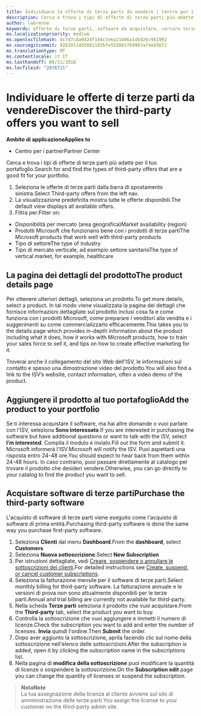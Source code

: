 ```yaml
---
title: Individuare le offerte di terze parti da vendere | Centro per i partner
description: Cerca e trova i tipi di offerte di terze parti più adatte per il tuo portafoglio.
author: labrenne
keywords: offerte di terze parti, software da acquistare, cercare terze parti
ms.localizationpriority: medium
ms.openlocfilehash: dc7d7c8a0d24f184c2e6a21406a1d5d26c961902
ms.sourcegitcommit: 92629114d5081103bfe555081f69997af4ed56f2
ms.translationtype: MT
ms.contentlocale: it-IT
ms.lasthandoff: 08/31/2018
ms.locfileid: "2876721"
---
```

# <a name="discover-the-third-party-offers-you-want-to-sell"></a><span data-ttu-id="c192b-104">Individuare le offerte di terze parti da vendere</span><span class="sxs-lookup"><span data-stu-id="c192b-104">Discover the third-party offers you want to sell</span></span>

**<span data-ttu-id="c192b-105">Ambito di applicazione</span><span class="sxs-lookup"><span data-stu-id="c192b-105">Applies to</span></span>**

-  <span data-ttu-id="c192b-106">Centro per i partner</span><span class="sxs-lookup"><span data-stu-id="c192b-106">Partner Center</span></span>

<span data-ttu-id="c192b-107">Cerca e trova i tipi di offerte di terze parti più adatte per il tuo portafoglio.</span><span class="sxs-lookup"><span data-stu-id="c192b-107">Search for and find the types of third-party offers that are a good fit for your portfolio.</span></span> 

1.  <span data-ttu-id="c192b-108">Seleziona le offerte di terze parti dalla barra di spostamento sinistra.</span><span class="sxs-lookup"><span data-stu-id="c192b-108">Select Third-party offers from the left nav.</span></span> 
2.  <span data-ttu-id="c192b-109">La visualizzazione predefinita mostra tutte le offerte disponibili.</span><span class="sxs-lookup"><span data-stu-id="c192b-109">The default view displays all available offers.</span></span> 
3.  <span data-ttu-id="c192b-110">Filtra per:</span><span class="sxs-lookup"><span data-stu-id="c192b-110">Filter on:</span></span>

- <span data-ttu-id="c192b-111">Disponibilità per mercato (area geografica)</span><span class="sxs-lookup"><span data-stu-id="c192b-111">Market availability (region)</span></span>
- <span data-ttu-id="c192b-112">Prodotti Microsoft che funzionano bene con i prodotti di terze parti</span><span class="sxs-lookup"><span data-stu-id="c192b-112">The Microsoft products that work well with third-party products</span></span>
- <span data-ttu-id="c192b-113">Tipo di settore</span><span class="sxs-lookup"><span data-stu-id="c192b-113">The type of industry</span></span>
- <span data-ttu-id="c192b-114">Tipo di mercato verticale, ad esempio settore sanitario</span><span class="sxs-lookup"><span data-stu-id="c192b-114">The type of vertical market, for example, healthcare</span></span>

## <a name="the-product-details-page"></a><span data-ttu-id="c192b-115">La pagina dei dettagli del prodotto</span><span class="sxs-lookup"><span data-stu-id="c192b-115">The product details page</span></span>

<span data-ttu-id="c192b-116">Per ottenere ulteriori dettagli, seleziona un prodotto.</span><span class="sxs-lookup"><span data-stu-id="c192b-116">To get more details, select a product.</span></span> <span data-ttu-id="c192b-117">In tal modo viene visualizzata la pagina dei dettagli che fornisce informazioni dettagliate sul prodotto inclusi cosa fa e come funziona con i prodotti Microsoft, come preparare i venditori alla vendita e i suggerimenti su come commercializzarlo efficacemente.</span><span class="sxs-lookup"><span data-stu-id="c192b-117">This takes you to the details page which provides in-depth information about the product including what it does, how it works with Microsoft products, how to train your sales force to sell it, and tips on how to create effective marketing for it.</span></span> 

<span data-ttu-id="c192b-118">Troverai anche il collegamento del sito Web dell'ISV, le informazioni sul contatto e spesso una dimostrazione video del prodotto.</span><span class="sxs-lookup"><span data-stu-id="c192b-118">You will also find a link to the ISV’s website, contact information, often a video demo of the product.</span></span> 

## <a name="add-the-product-to-your-portfolio"></a><span data-ttu-id="c192b-119">Aggiungere il prodotto al tuo portafoglio</span><span class="sxs-lookup"><span data-stu-id="c192b-119">Add the product to your portfolio</span></span>

<span data-ttu-id="c192b-120">Se ti interessa acquistare il software, ma hai altre domande o vuoi parlare con l'ISV, seleziona **Sono interessato**.</span><span class="sxs-lookup"><span data-stu-id="c192b-120">If you are interested in purchasing the software but have additional questions or want to talk with the ISV, select **I’m interested**.</span></span> <span data-ttu-id="c192b-121">Compila il modulo e invialo.</span><span class="sxs-lookup"><span data-stu-id="c192b-121">Fill out the form and submit it.</span></span> <span data-ttu-id="c192b-122">Microsoft informerà l'ISV.</span><span class="sxs-lookup"><span data-stu-id="c192b-122">Microsoft will notify the ISV.</span></span> <span data-ttu-id="c192b-123">Puoi aspettarti una risposta entro 24-48 ore.</span><span class="sxs-lookup"><span data-stu-id="c192b-123">You should expect to hear back from them within 24-48 hours.</span></span> <span data-ttu-id="c192b-124">In caso contrario, puoi passare direttamente al catalogo per trovare il prodotto che desideri vendere.</span><span class="sxs-lookup"><span data-stu-id="c192b-124">Otherwise, you can go directly to your catalog to find the product you want to sell.</span></span>

## <a name="purchase-the-third-party-software"></a><span data-ttu-id="c192b-125">Acquistare software di terze parti</span><span class="sxs-lookup"><span data-stu-id="c192b-125">Purchase the third-party software</span></span>

<span data-ttu-id="c192b-126">L'acquisto di software di terze parti viene eseguito come l'acquisto di software di prima entità.</span><span class="sxs-lookup"><span data-stu-id="c192b-126">Purchasing third-party software is done the same way you purchase first-party software.</span></span> 

1. <span data-ttu-id="c192b-127">Seleziona **Clienti** dal menu **Dashboard**.</span><span class="sxs-lookup"><span data-stu-id="c192b-127">From the **dashboard**, select **Customers**</span></span>
2. <span data-ttu-id="c192b-128">Seleziona **Nuova sottoscrizione**.</span><span class="sxs-lookup"><span data-stu-id="c192b-128">Select **New Subscription**</span></span>
3. <span data-ttu-id="c192b-129">Per istruzioni dettagliate, vedi [Creare, sospendere o annullare le sottoscrizioni dei clienti](create-a-new-subscription.md).</span><span class="sxs-lookup"><span data-stu-id="c192b-129">For detailed instructions see [Create, suspend, or cancel customer subscriptions](create-a-new-subscription.md).</span></span>
4.  <span data-ttu-id="c192b-130">Seleziona la fatturazione mensile per il software di terze parti.</span><span class="sxs-lookup"><span data-stu-id="c192b-130">Select monthly billing for third-party software.</span></span> <span data-ttu-id="c192b-131">La fatturazione annuale e le versioni di prova non sono attualmente disponibili per le terze parti.</span><span class="sxs-lookup"><span data-stu-id="c192b-131">Annual and trial billing are currently not available for third-party.</span></span>
5.  <span data-ttu-id="c192b-132">Nella scheda **Terze parti** seleziona il prodotto che vuoi acquistare.</span><span class="sxs-lookup"><span data-stu-id="c192b-132">From the **Third-party** tab, select the product you want to buy.</span></span>
6.  <span data-ttu-id="c192b-133">Controlla la sottoscrizione che vuoi aggiungere e immetti il numero di licenze.</span><span class="sxs-lookup"><span data-stu-id="c192b-133">Check the subscription you want to add and enter the number of licenses.</span></span> <span data-ttu-id="c192b-134">**Invia** quindi l'ordine.</span><span class="sxs-lookup"><span data-stu-id="c192b-134">Then **Submit** the order.</span></span>
7.  <span data-ttu-id="c192b-135">Dopo aver aggiunto la sottoscrizione, aprila facendo clic sul nome della sottoscrizione nell'elenco delle sottoscrizioni.</span><span class="sxs-lookup"><span data-stu-id="c192b-135">After the subscription is added, open it by clicking the subscription name in the subscriptions list.</span></span> 
8.  <span data-ttu-id="c192b-136">Nella pagina di **modifica della sottoscrizione** puoi modificare la quantità di licenze o sospendere la sottoscrizione.</span><span class="sxs-lookup"><span data-stu-id="c192b-136">On the **Subscription edit** page you can change the quantity of licenses or suspend the subscription.</span></span>

>**<span data-ttu-id="c192b-137">Nota</span><span class="sxs-lookup"><span data-stu-id="c192b-137">Note</span></span>**<br> <span data-ttu-id="c192b-138">La tua assegnazione della licenza al cliente avviene sul sito di amministrazione delle terze parti.</span><span class="sxs-lookup"><span data-stu-id="c192b-138">You assign the license to your customer on the third-party admin site.</span></span>

    


